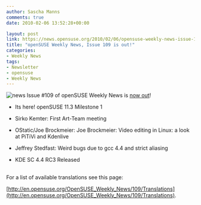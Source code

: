 ```yaml
---
author: Sascha Manns
comments: true
date: 2010-02-06 13:52:28+00:00

layout: post
link: https://news.opensuse.org/2010/02/06/opensuse-weekly-news-issue-109-is-out/
title: "openSUSE Weekly News, Issue 109 is out!"
categories:
- Weekly News
tags:
- Newsletter
- opensuse
- Weekly News
---
```

![news](http://static.opensuse.org/images/knewsticker.png) Issue #109 of openSUSE Weekly News is [now out](http://en.opensuse.org/OpenSUSE_Weekly_News/109)!



	
  * Its here! openSUSE 11.3 Milestone 1

	
  * Sirko Kemter: First Art-Team meeting

	
  * OStatic/Joe Brockmeier: Joe Brockmeier: Video editing  in Linux: a look at PiTiVi and Kdenlive

	
  * Jeffrey Stedfast: Weird bugs due to gcc  4.4 and strict aliasing

	
  * KDE SC 4.4 RC3 Released





## 






For a list of available translations see this page:

[http://en.opensuse.org/OpenSUSE_Weekly_News/109/Translations](http://en.opensuse.org/OpenSUSE_Weekly_News/109/Translations).		
